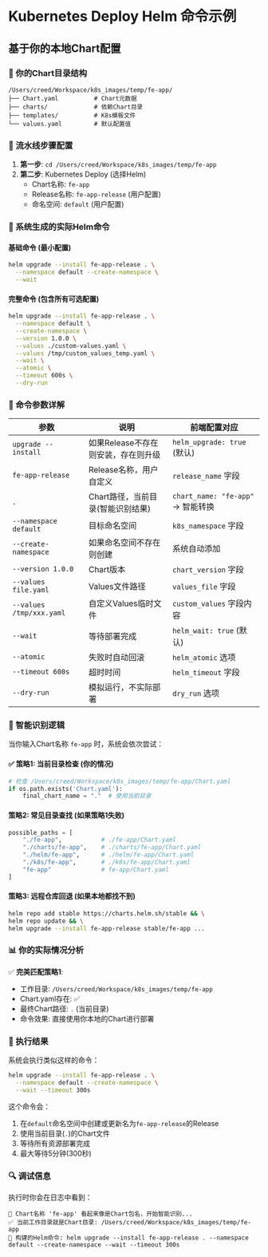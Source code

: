 # Kubernetes Deploy Helm 命令示例

## 基于你的本地Chart配置

### 📁 你的Chart目录结构
```
/Users/creed/Workspace/k8s_images/temp/fe-app/
├── Chart.yaml          # Chart元数据
├── charts/             # 依赖Chart目录
├── templates/          # K8s模板文件
└── values.yaml         # 默认配置值
```

### 🎯 流水线步骤配置
1. **第一步**: `cd /Users/creed/Workspace/k8s_images/temp/fe-app`
2. **第二步**: Kubernetes Deploy (选择Helm)
   - Chart名称: `fe-app`
   - Release名称: `fe-app-release` (用户配置)
   - 命名空间: `default` (用户配置)

### 🚀 系统生成的实际Helm命令

#### 基础命令 (最小配置)
```bash
helm upgrade --install fe-app-release . \
  --namespace default --create-namespace \
  --wait
```

#### 完整命令 (包含所有可选配置)
```bash
helm upgrade --install fe-app-release . \
  --namespace default \
  --create-namespace \
  --version 1.0.0 \
  --values ./custom-values.yaml \
  --values /tmp/custom_values_temp.yaml \
  --wait \
  --atomic \
  --timeout 600s \
  --dry-run
```

### 📝 命令参数详解

| 参数 | 说明 | 前端配置对应 |
|------|------|-------------|
| `upgrade --install` | 如果Release不存在则安装，存在则升级 | `helm_upgrade: true` (默认) |
| `fe-app-release` | Release名称，用户自定义 | `release_name` 字段 |
| `.` | Chart路径，当前目录(智能识别结果) | `chart_name: "fe-app"` → 智能转换 |
| `--namespace default` | 目标命名空间 | `k8s_namespace` 字段 |
| `--create-namespace` | 如果命名空间不存在则创建 | 系统自动添加 |
| `--version 1.0.0` | Chart版本 | `chart_version` 字段 |
| `--values file.yaml` | Values文件路径 | `values_file` 字段 |
| `--values /tmp/xxx.yaml` | 自定义Values临时文件 | `custom_values` 字段内容 |
| `--wait` | 等待部署完成 | `helm_wait: true` (默认) |
| `--atomic` | 失败时自动回滚 | `helm_atomic` 选项 |
| `--timeout 600s` | 超时时间 | `helm_timeout` 字段 |
| `--dry-run` | 模拟运行，不实际部署 | `dry_run` 选项 |

### 🔧 智能识别逻辑

当你输入Chart名称 `fe-app` 时，系统会依次尝试：

#### ✅ 策略1: 当前目录检查 (你的情况)
```python
# 检查 /Users/creed/Workspace/k8s_images/temp/fe-app/Chart.yaml
if os.path.exists('Chart.yaml'):
    final_chart_name = "."  # 使用当前目录
```

#### 策略2: 常见目录查找 (如果策略1失败)
```python
possible_paths = [
    "./fe-app",           # ./fe-app/Chart.yaml
    "./charts/fe-app",    # ./charts/fe-app/Chart.yaml  
    "./helm/fe-app",      # ./helm/fe-app/Chart.yaml
    "./k8s/fe-app",       # ./k8s/fe-app/Chart.yaml
    "fe-app"              # fe-app/Chart.yaml
]
```

#### 策略3: 远程仓库回退 (如果本地都找不到)
```bash
helm repo add stable https://charts.helm.sh/stable && \
helm repo update && \
helm upgrade --install fe-app-release stable/fe-app ...
```

### 📊 你的实际情况分析

✅ **完美匹配策略1**: 
- 工作目录: `/Users/creed/Workspace/k8s_images/temp/fe-app` 
- Chart.yaml存在: ✅ 
- 最终Chart路径: `.` (当前目录)
- 命令效果: 直接使用你本地的Chart进行部署

### 🎉 执行结果

系统会执行类似这样的命令：
```bash
helm upgrade --install fe-app-release . \
  --namespace default --create-namespace \
  --wait --timeout 300s
```

这个命令会：
1. 在`default`命名空间中创建或更新名为`fe-app-release`的Release
2. 使用当前目录(`.`)的Chart文件
3. 等待所有资源部署完成
4. 最大等待5分钟(300秒)

### 🔍 调试信息

执行时你会在日志中看到：
```
🔧 Chart名称 'fe-app' 看起来像是Chart包名，开始智能识别...
✅ 当前工作目录就是Chart目录: /Users/creed/Workspace/k8s_images/temp/fe-app
🚀 构建的Helm命令: helm upgrade --install fe-app-release . --namespace default --create-namespace --wait --timeout 300s
```
